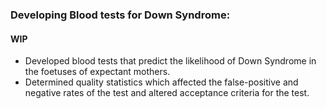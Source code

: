 ### Developing Blood tests for Down Syndrome:
#### WIP

- Developed blood tests that predict the likelihood of Down Syndrome in the
  foetuses of expectant mothers.
- Determined quality statistics which affected the false-positive and negative
  rates of the test and altered acceptance criteria for the test.